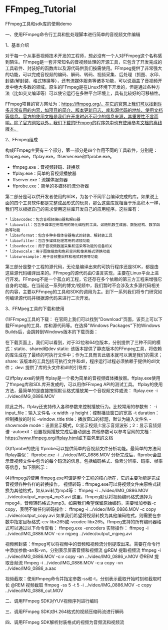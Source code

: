 # FFmpeg_Tutorial
FFmpeg工具和sdk库的使用demo

一、使用FFmpeg命令行工具和批处理脚本进行简单的音视频文件编辑

1、基本介绍

对于每一个从事音视频技术开发的工程师，想必没有一个人对FFmpeg这个名称感到陌生。FFmpeg是一套非常知名的音视频处理的开源工具，它包含了开发完成的工具软件、封装好的函数库以及源代码供我们按需使用。FFmpeg提供了非常强大的功能，可以完成音视频的编码、解码、转码、视频采集、后处理（抓图、水印、封装/解封装、格式转换等），还有流媒体服务等诸多功能，可以说涵盖了音视频开发中绝大多数的领域。原生的FFmpeg是在Linux环境下开发的，但是通过各种方法（比如交叉编译等）可以使它运行在多种平台环境上，具有比较好的可移植性。

FFmpeg项目的官方网址为：https://ffmpeg.org/。在它的官网上我们可以找到许多非常有用的内容，如项目的简介、版本更新日志、库和源代码的地址、使用文档等信息。官方的使用文档是我们在开发时必不可少的信息来源，其重要性不言而喻。除了官方网站以外，我们下载的FFmpeg的程序包中也有使用参考文档的离线版本。

2、FFmpeg组成

构成FFmpeg主要有三个部分，第一部分是四个作用不同的工具软件，分别是：ffmpeg.exe，ffplay.exe，ffserver.exe和ffprobe.exe。
- ffmpeg.exe：音视频转码、转换器
- ffplay.exe：简单的音视频播放器
- ffserver.exe：流媒体服务器
- ffprobe.exe：简单的多媒体码流分析器

第二部分是可以供开发者使用的SDK，为各个不同平台编译完成的库。如果说上面的四个工具软件都是完整成品形式的玩具，那么这些库就相当于乐高积木一样，我们可以根据自己的需求使用这些库开发自己的应用程序。这些库有：

	* libavcodec：包含音视频编码器和解码器
	* libavutil：包含多媒体应用常用的简化编程的工具，如随机数生成器、数据结构、数学函数等功能
	* libavformat：包含多种多媒体容器格式的封装、解封装工具
	* libavfilter：包含多媒体处理常用的滤镜功能
	* libavdevice：用于音视频数据采集和渲染等功能的设备相关
	* libswscale：用于图像缩放和色彩空间和像素格式转换功能
	* libswresample：用于音频重采样和格式转换等功能


第三部分是整个工程的源代码，无论是编译出来的可执行程序还是SDK，都是由这些源代码编译出来的。FFmpeg的源代码由C语言实现，主要在Linux平台上进行开发。FFmpeg不是一个孤立的工程，它还存在多个依赖的第三方工程来增强它自身的功能。在当前这一系列的博文/视频中，我们暂时不会涉及太多源代码相关的内容，主要以FFmpeg的工具和SDK的调用为主。到下一系列我们将专门研究如何编译源代码并根据源代码来进行二次开发。

3、FFMpeg工具的下载和使用

(1)FFmpeg工具的下载：
在官网上我们可以找到"Download"页面，该页上可以下载FFmpeg的工具、库和源代码等。在选择"Windows Packages"下的Windows Builds后，会跳转到Windows版本的下载页面：

在下载页面上，我们可以看到，对于32位和64位版本，分别提供了三种不同的模式：static、shared和dev
static: 该版本提供了静态版本的FFmpeg工具，将依赖的库生成在了最终的可执行文件中；作为工具而言此版本就可以满足我们的需求；
share: 该版本的工具包括可执行文件和dll，程序运行过程必须依赖于提供的dll文件；
dev: 提供了库的头文件和dll的引导库；

(2)ffplay.exe的使用
ffplay是一个极为简单的音视频媒体播放器。ffplay.exe使用了ffmpeg库和SDL库开发成的，可以用作FFmpeg API的测试工具。
ffplay的使用方法，最简单的是直接按照默认格式播放某一个音视频文件或流：
ffplay.exe  -i ../video/IMG_0886.MOV

除此之外，ffplay还支持传入各种参数来控制播放行为。比较常用的参数有：
-i input_file：输入文件名
-x width -y height：控制播放窗口的宽高
-t duration：控制播放的时长
-window_title title：播放窗口的标题，默认为输入文件名
-showmode mode：设置显示模式，0:显示视频;1:显示音频波形；2：显示音频频谱
-autoexit：设置视频播放完成后自动退出
其他参数可以参考官网的文档：https://www.ffmpeg.org/ffplay.html或下载包里的文档

(3)ffprobe的使用
ffprobe可以提供简单的音视频文件分析功能。最简单的方法同ffplay类似：
ffprobe.exe  -i ../video/IMG_0886.MOV
分析完成后，ffprobe会显示音视频文件中包含的每个码流的信息，包括编码格式、像素分辨率、码率、帧率等信息，如下图所示：

(4)ffmpeg的使用
ffmpeg.exe可谓是整个工程的核心所在，它的主要功能是完成音视频各种各样的转换操作。
视频转码：ffmpeg.exe可以将视频文件由原格式转换为其他格式，如从avi转为mp4等：
ffmpeg -i ../video/IMG_0886.MOV ../video/output_mpeg4_mp3.avi 
这里，ffmpeg默认将视频编码格式选择为mpeg4，音频转码格式为mp3。如果我们希望保留原始编码，需要增加参数-c copy，表明不做任何转码操作：
ffmpeg -i ../video/IMG_0886.MOV -c copy ../video/output_copy.avi
如果我们希望将视频转换为其他编码格式，则需要在参数中指定目标格式-c:v libx265或-vcodec libx265。ffmpeg支持的所有编码器格式可以通过以下命令查看：
ffmpeg.exe -encoders
实际操作：
ffmpeg -i ../video/IMG_0886.MOV -c:v mjpeg  ../video/output_mjpeg.avi

视频解封装：ffmpeg可以将视频中的音频和视频流分别提取出来。需要在命令行中添加参数-an和-vn，分别表示屏蔽音频和视频流
@REM 提取视频流
ffmpeg -i ../video/IMG_0886.MOV -c:v copy -an ../video/IMG_0886_v.MOV
@REM 提取音频流
ffmpeg -i ../video/IMG_0886.MOV -c:a copy -vn ../video/IMG_0886_a.aac

视频截取：使用ffmpeg命令并指定参数-ss和-t，分别表示截取开始时刻和截取时长
@REM 视频截取
ffmpeg -ss 5 -t 5 -i ../video/IMG_0886.MOV -c copy ../video/IMG_0886_cut.MOV


二、调用FFmpeg SDK对YUV视频序列进行编码

三、调用FFmpeg SDK对H.264格式的视频压缩码流进行解码

四、调用FFmpeg SDK解析封装格式的视频为音频流和视频流
